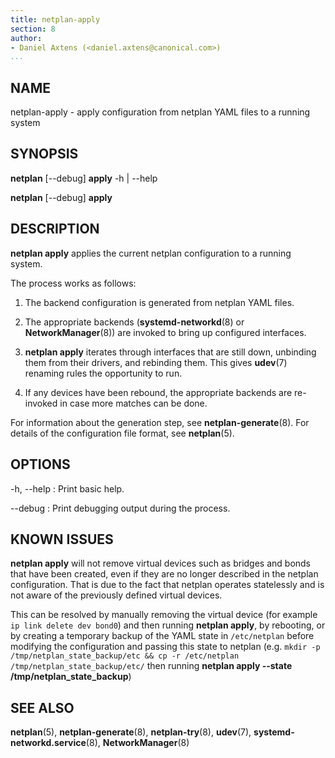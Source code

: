 ```yaml
---
title: netplan-apply
section: 8
author:
- Daniel Axtens (<daniel.axtens@canonical.com>)
...
```


## NAME

netplan-apply - apply configuration from netplan YAML files to a running system

## SYNOPSIS

  **netplan** [--debug] **apply** -h | --help

  **netplan** [--debug] **apply**

## DESCRIPTION

**netplan apply** applies the current netplan configuration to a running system.

The process works as follows:

 1. The backend configuration is generated from netplan YAML files.

 2. The appropriate backends (**systemd-networkd**(8) or
    **NetworkManager**(8)) are invoked to bring up configured interfaces.

 3. **netplan apply** iterates through interfaces that are still down, unbinding
    them from their drivers, and rebinding them. This gives **udev**(7) renaming
    rules the opportunity to run.

 4. If any devices have been rebound, the appropriate backends are re-invoked in
    case more matches can be done.

For information about the generation step, see
**netplan-generate**(8). For details of the configuration file format,
see **netplan**(5).

## OPTIONS

  -h, --help
:    Print basic help.

  --debug
:    Print debugging output during the process.

## KNOWN ISSUES

**netplan apply** will not remove virtual devices such as bridges and bonds
that have been created, even if they are no longer described in the netplan
configuration. That is due to the fact that netplan operates statelessly and
is not aware of the previously defined virtual devices.

This can be resolved by manually removing the virtual device (for example
``ip link delete dev bond0``) and then running **netplan apply**, by rebooting,
or by creating a temporary backup of the YAML state in ``/etc/netplan``
before modifying the configuration and passing this state to netplan (e.g.
``mkdir -p /tmp/netplan_state_backup/etc && cp -r /etc/netplan /tmp/netplan_state_backup/etc/``
then running **netplan apply --state /tmp/netplan_state_backup**)


## SEE ALSO

  **netplan**(5), **netplan-generate**(8), **netplan-try**(8), **udev**(7),
  **systemd-networkd.service**(8), **NetworkManager**(8)
